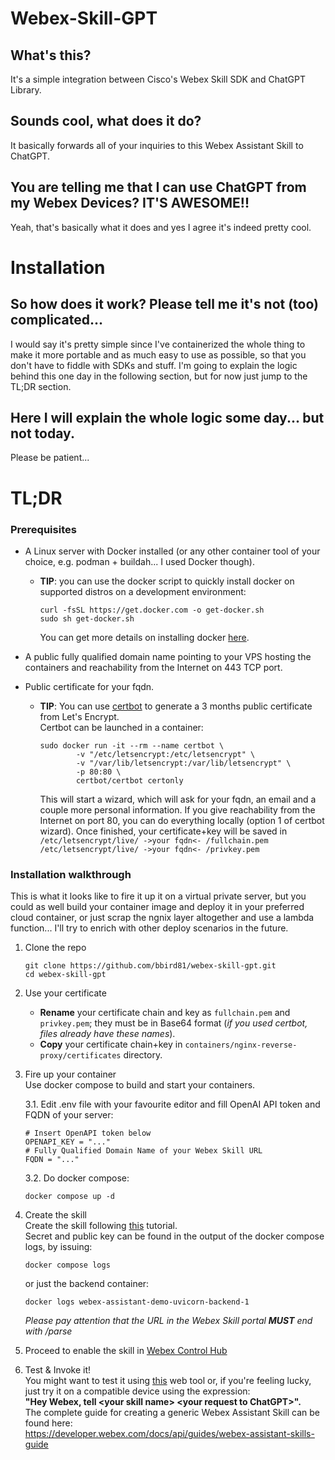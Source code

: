 # Webex-Skill-GPT
## What's this?
It's a simple integration between Cisco's Webex Skill SDK and ChatGPT Library.

## Sounds cool, what does it do?
It basically forwards all of your inquiries to this Webex Assistant Skill to ChatGPT.

## You are telling me that I can use ChatGPT from my Webex Devices? IT'S AWESOME!!
Yeah, that's basically what it does and yes I agree it's indeed pretty cool.


# Installation
## So how does it work? Please tell me it's not (too) complicated...
I would say it's pretty simple since I've containerized the whole thing to make it more portable and as much easy to use as possible, so that you don't have to fiddle with SDKs and stuff.
I'm going to explain the logic behind this one day in the following section, but for now just jump to the TL;DR section.

## Here I will explain the whole logic some day... but not today.
Please be patient...

# TL;DR
### Prerequisites
- A Linux server with Docker installed (or any other container tool of your choice, e.g. podman + buildah... I used Docker though).
    - **TIP**: you can use the docker script to quickly install docker on supported distros on a development environment:
        ```
        curl -fsSL https://get.docker.com -o get-docker.sh
        sudo sh get-docker.sh
        ```
        You can get more details on installing docker [here](https://docs.docker.com/engine/install/).
          
- A public fully qualified domain name pointing to your VPS hosting the containers and reachability from the Internet on 443 TCP port.
- Public certificate for your fqdn.
    - **TIP**: You can use [certbot](https://certbot.eff.org/) to generate a 3 months public certificate from Let's Encrypt.  
    Certbot can be launched in a container:
        ```
        sudo docker run -it --rm --name certbot \
                -v "/etc/letsencrypt:/etc/letsencrypt" \
                -v "/var/lib/letsencrypt:/var/lib/letsencrypt" \
                -p 80:80 \
                certbot/certbot certonly
        ```
        This will start a wizard, which will ask for your fqdn, an email and a couple more personal information.
        If you give reachability from the Internet on port 80, you can do everything locally (option 1 of certbot wizard).
        Once finished, your certificate+key will be saved in  
        `/etc/letsencrypt/live/ ->your fqdn<- /fullchain.pem`
        `/etc/letsencrypt/live/ ->your fqdn<- /privkey.pem`

### Installation walkthrough
This is what it looks like to fire it up it on a virtual private server, but you could as well build your container image and deploy it in your preferred cloud container, or just scrap the ngnix layer altogether and use a lambda function... I'll try to enrich with other deploy scenarios in the future.

1. Clone the repo
    ```
    git clone https://github.com/bbird81/webex-skill-gpt.git
    cd webex-skill-gpt
    ```
2. Use your certificate
    - **Rename** your certificate chain and key as `fullchain.pem` and `privkey.pem`; they must be in Base64 format (_if you used certbot, files already have these names_).
    - **Copy** your certificate chain+key in `containers/nginx-reverse-proxy/certificates` directory.

3. Fire up your container  
    Use docker compose to build and start your containers.  

    3.1. Edit .env file with your favourite editor and fill OpenAI API token and FQDN of your server:
    ```
    # Insert OpenAPI token below
    OPENAPI_KEY = "..."
    # Fully Qualified Domain Name of your Webex Skill URL
    FQDN = "..."
    ```
    3.2. Do docker compose:
    ```
    docker compose up -d
    ```
4. Create the skill  
    Create the skill following [this](https://developer.webex.com/docs/api/guides/webex-assistant-skills-guide-developer-portal-guide#creating-a-skill) tutorial.  
    Secret and public key can be found in the output of the docker compose logs, by issuing:
    ```
    docker compose logs
    ```
    or just the backend container:
    ```
    docker logs webex-assistant-demo-uvicorn-backend-1
    ```
    _Please pay attention that the URL in the Webex Skill portal **MUST** end with /parse_
5. Proceed to enable the skill in [Webex Control Hub](https://admin.webex.com)
6. Test & Invoke it!  
    You might want to test it using [this](https://assistant-web.intelligence.webex.com/) web tool or, if you're feeling lucky, just try it on a compatible device using the expression:  
    **"Hey Webex, tell \<your skill name\> \<your request to ChatGPT\>".**  
    The complete guide for creating a generic Webex Assistant Skill can be found here:  
    https://developer.webex.com/docs/api/guides/webex-assistant-skills-guide